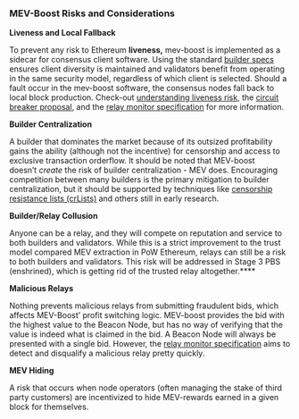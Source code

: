 ### MEV-Boost Risks and Considerations

**Liveness and Local Fallback**

To prevent any risk to Ethereum **liveness,** mev-boost is implemented as a sidecar for consensus client software. Using the standard [builder specs](https://github.com/ethereum/builder-specs) ensures client diversity is maintained and validators benefit from operating in the same security model, regardless of which client is selected. Should a fault occur in the mev-boost software, the consensus nodes fall back to local block production. Check-out [understanding liveness risk](https://writings.flashbots.net/writings/understanding-mev-boost-liveness-risks), the [circuit breaker proposal](https://hackmd.io/@ralexstokes/BJn9N6Thc), and the [relay monitor specification](https://hackmd.io/@ralexstokes/SynPJN_pq) for more information.

**Builder Centralization**

A builder that dominates the market because of its outsized profitability gains the ability (although not the incentive) for censorship and access to exclusive transaction orderflow. It should be noted that MEV-boost doesn’t *create* the risk of builder centralization - MEV does. Encouraging competition between many builders is the primary mitigation to builder centralization, but it should be supported by techniques like [censorship resistance lists (crLists)](https://github.com/flashbots/mev-boost/issues/215) and others still in early research.

**Builder/Relay Collusion**

Anyone can be a relay, and they will compete on reputation and service to both builders and validators. While this is a strict improvement to the trust model compared MEV extraction in PoW Ethereum, relays can still be a risk to both builders and validators. This risk will be addressed in Stage 3 PBS (enshrined), which is getting rid of the trusted relay altogether.****

**Malicious Relays**

Nothing prevents malicious relays from submitting fraudulent bids, which affects MEV-Boost’ profit switching logic. MEV-boost provides the bid with the highest value to the Beacon Node, but has no way of verifying that the value is indeed what is claimed in the bid. A Beacon Node will always be presented with a single bid. However, the [relay monitor specification](https://hackmd.io/@ralexstokes/SynPJN_pq)  aims to detect and disqualify a malicious relay pretty quickly.

**MEV Hiding**

A risk that occurs when node operators (often managing the stake of third party customers) are incentivized to hide MEV-rewards earned in a given block for themselves.